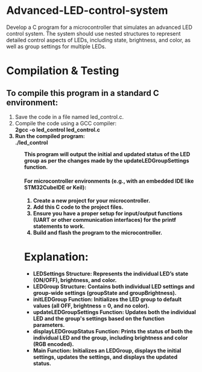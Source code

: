# Advanced-LED-control-system
Develop a C program for a microcontroller that simulates an advanced LED control system. The system should use nested structures to represent detailed control aspects of LEDs, including state, brightness, and color, as well as group settings for multiple LEDs.

<h1>Compilation & Testing</h1>
<h2>To compile this program in a standard C environment:</h2>
<ol>
    <li>Save the code in a file named led_control.c.</li>
    <li>Compile the code using a GCC compiler:<br>
    <strong>2gcc -o led_control led_control.c<strong></li>
    <li>Run the compiled program:<br>
    <strong>./led_control<strong></li>
<ol>
<p>This program will output the initial and updated status of the LED group as per the changes made by the <strong>updateLEDGroupSettings</strong> function.</p>

<h4>For microcontroller environments (e.g., with an embedded IDE like <strong>STM32CubeIDE or Keil):<strong></h4>
<ol>
    <li>Create a new project for your microcontroller.</li>
    <li>Add this C code to the project files.</li>
    <li>Ensure you have a proper setup for input/output functions (UART or other communication interfaces) for the printf statements to work.</li>
    <li>Build and flash the program to the microcontroller.</li>
</ol>

<h1>Explanation:</h1>
<ul>
    <li>LEDSettings Structure: Represents the individual LED’s state (ON/OFF), brightness, and color.</li>
    <li>LEDGroup Structure: Contains both individual LED settings and group-wide settings (groupState and groupBrightness).</li>
    <li>initLEDGroup Function: Initializes the LED group to default values (all OFF, brightness = 0, and no color).</li>
    <li>updateLEDGroupSettings Function: Updates both the individual LED and the group's settings based on the function parameters.</li>
    <li>displayLEDGroupStatus Function: Prints the status of both the individual LED and the group, including brightness and color (RGB encoded).</li>
    <li>Main Function: Initializes an LEDGroup, displays the initial settings, updates the settings, and displays the updated status.</li>
</ul>